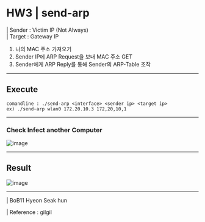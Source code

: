 # HW3 | send-arp

| Sender : Victim IP (Not Always)<br>
| Target : Gateway IP<br>
1. 나의 MAC 주소 가져오기<br>
2. Sender IP에 ARP Request을 보내 MAC 주소 GET<br>
3. Sender에게 ARP Reply를 통해 Sender의 ARP-Table 조작

---
## Execute
```
comandline : ./send-arp <interface> <sender ip> <target ip>
ex) ./send-arp wlan0 172.20.10.3 172,20,10,1
```
---
### Check Infect another Computer
![image](https://user-images.githubusercontent.com/79035672/183304121-0e09a533-50e0-4d51-a991-c362b4b18dcd.png)

---
## Result
![image](https://user-images.githubusercontent.com/79035672/183304512-179ab12f-9de9-4a62-8588-14d6bf56b43e.png)

---
| BoB11 Hyeon Seak hun

| Reference : gilgil

